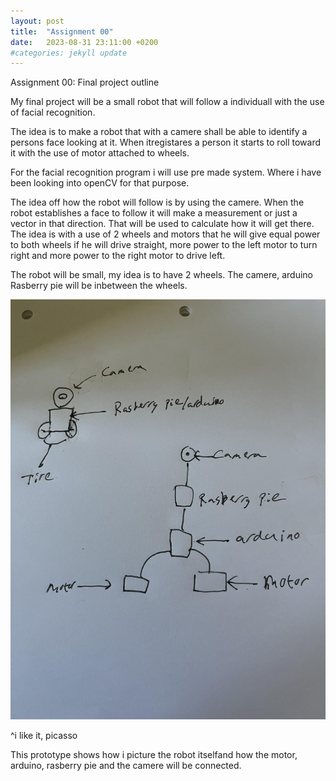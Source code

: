 ```yaml
---
layout: post
title:  "Assignment 00"
date:   2023-08-31 23:11:00 +0200
#categories: jekyll update
---
```


Assignment 00: Final project outline

My final project will be a small robot that will follow a individuall with the use of facial recognition.

The idea is to make a robot that with a camere shall be able to identify a persons face looking at it. When itregistares a person it starts to roll toward it with the use of motor attached to  wheels. 

For the facial recognition program i will use pre made system. Where i have been looking into openCV for that purpose. 

The idea off how the robot will follow is by using the camere. When the robot establishes a face to follow it will make a measurement or just a vector in that direction. That will be used to calculate how it will get there. The idea is with a use of 2 wheels and motors that he will give equal power to both wheels if he will drive straight, more power to the left motor to turn right and more power to the right motor to drive left.

The robot will be small, my idea is to have 2 wheels. The camere, arduino Rasberry pie will be inbetween the wheels.

![My image Name](/prototype.jpg)

^i like it, picasso

This prototype shows how i picture the robot itselfand how the motor, arduino, rasberry pie and the camere will be connected. 

